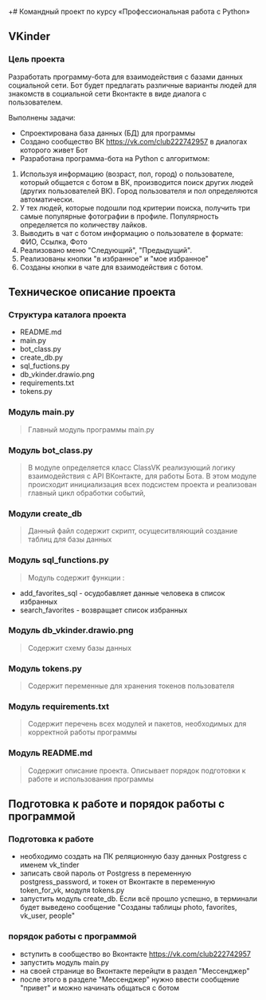 +# Командный проект по курсу «Профессиональная работа с Python»

## VKinder

### Цель проекта

Разработать программу-бота для взаимодействия с базами данных социальной сети. Бот будет предлагать различные варианты людей для знакомств в социальной сети Вконтакте в виде диалога с пользователем.

Выполнены задачи:
- Спроектирована база данных (БД) для программы
- Создано сообщество ВК https://vk.com/club222742957 в диалогах которого живет Бот
- Разработана программа-бота на Python с алгоритмом:
1. Используя информацию (возраст, пол, город) о пользователе, который общается с ботом в ВК, производится поиск других людей (других пользователей ВК). Город пользователя и пол определяются автоматически.
2. У тех людей, которые подошли под критерии поиска, получить три самые популярные фотографии в профиле. Популярность определяется по количеству лайков.
3. Выводить в чат с ботом информацию о пользователе в формате: ФИО, Ссылка, Фото
4. Реализовано меню "Следующий", "Предыдущий".
5. Реализованы кнопки "в избранное" и "мое избранное"
6. Созданы кнопки в чате для взаимодействия с ботом.

## Техническое описание проекта

### Структура каталога проекта

- README.md
- main.py
- bot_class.py
- create_db.py
- sql_fuctions.py
- db_vkinder.drawio.png
- requirements.txt
- tokens.py  
### Модуль main.py

> Главный модуль программы main.py

### Модуль bot_class.py
>В модуле определяется класс ClassVK реализующий логику взаимодействия с API ВКонтакте, для работы Бота.
>В этом модуле происходит инициализация всех подсистем проекта и реализован главный цикл обработки событий,

### Модули create_db
> Данный файл содержит скрипт, осущеситвляющий создание таблиц для базы данных

### Модуль sql_functions.py
> Модуль содержит функции :
- add_favorites_sql - осудобавляет данные человека в список избранных
- search_favorites - возвращает список избранных

### Модуль db_vkinder.drawio.png
> Содержит схему базы данных

### Модуль tokens.py
> Содержит переменные для хранения токенов пользователя

### Модуль requirements.txt
> Содержит перечень всех модулей и пакетов, необходимых для корректной работы программы

### Модуль README.md
> Содержит описание проекта. 
> Описывает порядок подготовки к работе и использования программы

## Подготовка к работе и порядок работы с программой

### Подготовка к работе
- необходимо создать на ПК реляционную базу данных Postgress с именем vk_tinder
- записать свой пароль от Postgress в переменную postgress_password, и токен от Вконтакте в переменную token_for_vk,  модуля tokens.py
- запустить модуль create_db. Если всё прошло успешно, в терминали будет выведено сообщение "Созданы таблицы photo, favorites, vk_user, people"

### порядок работы с программой
- вступить в сообщество во Вконтакте https://vk.com/club222742957  
- запустить модуль main.py
- на своей странице во Вконтакте перейцти в раздел "Мессенджер"
- после этого в разделе "Мессенджер" нужно ввести сообщение "привет" и можно начинать общаться с ботом